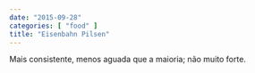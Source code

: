 ```yaml
---
date: "2015-09-28"
categories: [ "food" ]
title: "Eisenbahn Pilsen"
---
```

Mais consistente, menos aguada que a maioria; não muito forte.
